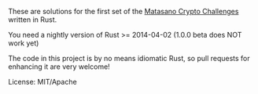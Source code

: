 These are solutions for the first set of the [Matasano Crypto Challenges](http://cryptopals.com/sets/1/) written in Rust.

You need a nightly version of Rust >= 2014-04-02 (1.0.0 beta does NOT work yet)

The code in this project is by no means idiomatic Rust, so pull requests for enhancing it are very welcome!

License: MIT/Apache
